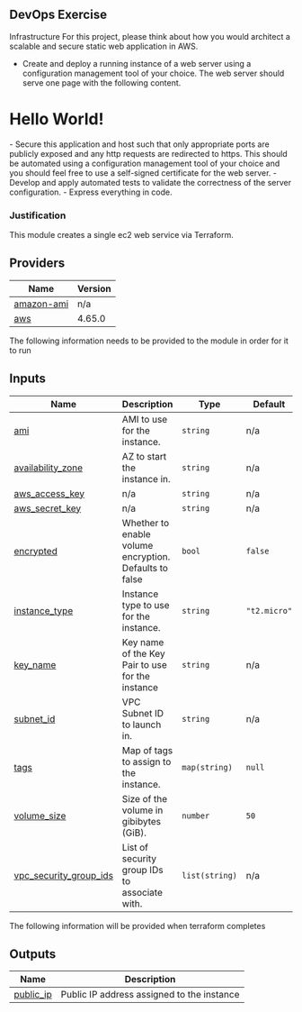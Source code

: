 ## DevOps Exercise
Infrastructure
For this project, please think about how you would architect a scalable and secure static web
application in AWS.
- Create and deploy a running instance of a web server using a configuration management
tool of your choice. The web server should serve one page with the following content.
<html>
<head>
<title>Hello World</title>
</head>
<body>
<h1>Hello World!</h1>
</body>
</html>
- Secure this application and host such that only appropriate ports are publicly exposed and
any http requests are redirected to https. This should be automated using a configuration
management tool of your choice and you should feel free to use a self-signed certificate for
the web server.
- Develop and apply automated tests to validate the correctness of the server configuration.
- Express everything in code.

### Justification
This module creates a single ec2 web service via Terraform.

## Providers

| Name | Version |
|------|---------|
| <a name="provider_amazon-ami"></a> [amazon-ami](#provider\_amazon-ami) | n/a |
| <a name="provider_aws"></a> [aws](#provider\_aws) | 4.65.0 |

The following information needs to be provided to the module in order for it to run

## Inputs

| Name | Description | Type | Default | Required |
|------|-------------|------|---------|:--------:|
| <a name="input_ami"></a> [ami](#input\_ami) | AMI to use for the instance. | `string` | n/a | yes |
| <a name="input_availability_zone"></a> [availability\_zone](#input\_availability\_zone) | AZ to start the instance in. | `string` | n/a | yes |
| <a name="input_aws_access_key"></a> [aws\_access\_key](#input\_aws\_access\_key) | n/a | `string` | n/a | yes |
| <a name="input_aws_secret_key"></a> [aws\_secret\_key](#input\_aws\_secret\_key) | n/a | `string` | n/a | yes |
| <a name="input_encrypted"></a> [encrypted](#input\_encrypted) | Whether to enable volume encryption. Defaults to false | `bool` | `false` | no |
| <a name="input_instance_type"></a> [instance\_type](#input\_instance\_type) | Instance type to use for the instance. | `string` | `"t2.micro"` | no |
| <a name="input_key_name"></a> [key\_name](#input\_key\_name) | Key name of the Key Pair to use for the instance | `string` | n/a | yes |
| <a name="input_subnet_id"></a> [subnet\_id](#input\_subnet\_id) | VPC Subnet ID to launch in. | `string` | n/a | yes |
| <a name="input_tags"></a> [tags](#input\_tags) | Map of tags to assign to the instance. | `map(string)` | `null` | no |
| <a name="input_volume_size"></a> [volume\_size](#input\_volume\_size) | Size of the volume in gibibytes (GiB). | `number` | `50` | no |
| <a name="input_vpc_security_group_ids"></a> [vpc\_security\_group\_ids](#input\_vpc\_security\_group\_ids) | List of security group IDs to associate with. | `list(string)` | n/a | yes |

The following information will be provided when terraform completes

## Outputs

| Name | Description |
|------|-------------|
| <a name="output_public_ip"></a> [public\_ip](#output\_public\_ip) | Public IP address assigned to the instance |

